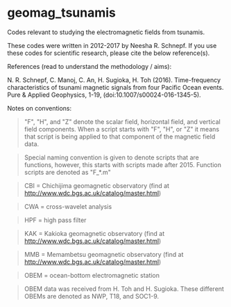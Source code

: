 # geomag_tsunamis
Codes relevant to studying the electromagnetic fields from tsunamis.

These codes were written in 2012-2017 by Neesha R. Schnepf. If you use these codes for scientific 
research, please cite the below reference(s).

References (read to understand the methodology / aims):

N. R. Schnepf, C. Manoj, C. An, H. Sugioka, H. Toh (2016). Time-frequency characteristics of 
tsunami magnetic signals from four Pacific Ocean events. Pure & Applied Geophysics, 1-19, 
(doi:10.1007/s00024-016-1345-5).

Notes on conventions: 

> "F", "H", and "Z" denote the scalar field, horizontal field, and vertical field components. 
When a script starts with "F", "H", or "Z" it means that script is being applied to that component 
of the magnetic field data. 

> Special naming convention is given to denote scripts that are functions, however, this starts with
  scripts made after 2015. Function scripts are denoted as "F_*.m"

> CBI = Chichijima geomagnetic observatory (find at http://www.wdc.bgs.ac.uk/catalog/master.html)

> CWA = cross-wavelet analysis

> HPF = high pass filter

> KAK = Kakioka geomagnetic observatory (find at http://www.wdc.bgs.ac.uk/catalog/master.html)

> MMB = Memambetsu geomagnetic observatory (find at http://www.wdc.bgs.ac.uk/catalog/master.html)

> OBEM = ocean-bottom electromagnetic station

> OBEM data was received from H. Toh and H. Sugioka. These different OBEMs are denoted as NWP, T18, and SOC1-9.
